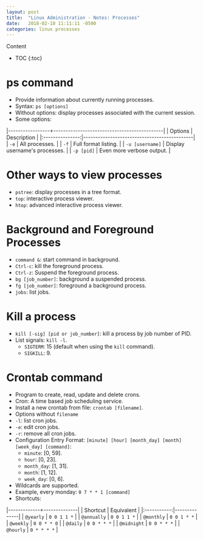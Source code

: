 ```yaml
---
layout: post
title:  "Linux Administration - Notes: Processes"
date:   2018-02-10 11:11:11 -0500
categories: linux processes
---
```


Content

* TOC
{:toc}

# ps command
- Provide information about currently running processes.
- Syntax: `ps [options]`
- Without options: display processes associated with the current session.
- Some options:

|-----------------+---------------------------------------------|
|    Options      |                Description                  |
|:---------------:|---------------------------------------------|
| `-e`            | All processes.                              |
| `-f`            | Full format listing.                        |
| `-u [username]` | Display username's processes.               |
| `-p [pid]`      | Even more verbose output.                   |

# Other ways to view processes
- `pstree`: display processes in a tree format.
- `top`: interactive process viewer.
- `htop`: advanced interactive process viewer.

# Background and Foreground Processes
- `command &`: start command in background.
- `Ctrl-c`: kill the foreground process.
- `Ctrl-z`: Suspend the foreground process.
- `bg [job_number]`: background a suspended process. 
- `fg [job_number]`: foreground a background process. 
- `jobs`: list jobs.

# Kill a process
- `kill [-sig] [pid or job_number]`: kill a process by job number of PID.
- List signals: `kill -l`.
  - `SIGTERM`: 15 (default when using the `kill` command).
  - `SIGKILL`: 9.

# Crontab command
- Program to create, read, update and delete crons.
- Cron: A time based job scheduling service.
- Install a new crontab from file: `crontab [filename]`.
- Options without `filename`
- `-l`: list cron jobs.
- `-e`: edit cron jobs.
- `-r`: remove all cron jobs.
- Configuration Entry Format: `[minute] [hour] [month_day] [month] [week_day] [command]`:
  - `minute`: [0, 59].
  - `hour`: [0, 23].
  - `month_day`: [1, 31].
  - `month`: [1, 12].
  - `week_day`: [0, 6].
- Wildcards are supported.
- Example, every monday: `0 7 * * 1 [command]`
- Shortcuts:

|-------------+--------------|
|   Shortcut  |  Equivalent  |
|:-----------:|--------------|
| `@yearly`   | `0 0 1 1 *`  |
| `@annually` | `0 0 1 1 *`  |
| `@monthly`  | `0 0 1 * *`  |
| `@weekly`   | `0 0 * * 0`  |
| `@daily`    | `0 0 * * *`  |
| `@midnight` | `0 0 * * *`  |
| `@hourly`   | `0 * * * *`  |
